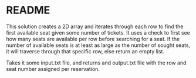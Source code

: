 # README

This solution creates a 2D array and iterates through each row to find the first available seat given some number of tickets. It uses a check to first see how many seats are available per row before searching for a seat. If the number of available seats is at least as large as the number of sought seats, it will traverse through that specific row, else return an empty list. 

Takes it some input.txt file, and returns and output.txt file with the row and seat number assigned per reservation. 
